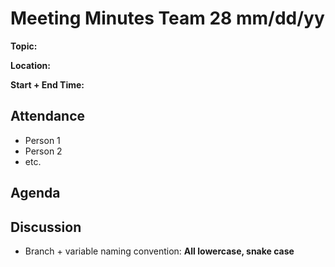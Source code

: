 # Meeting Minutes Team 28 mm/dd/yy

**Topic:**

**Location:**

**Start + End Time:**

## Attendance
- Person 1
- Person 2
- etc.

## Agenda

## Discussion

- Branch + variable naming convention: **All lowercase, snake case**
